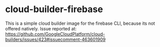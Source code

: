 # cloud-builder-firebase

This is a simple cloud builder image for the firebase CLI, because its not offered natively. Issue reported at: https://github.com/GoogleCloudPlatform/cloud-builders/issues/423#issuecomment-463601909
